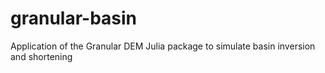 # granular-basin
Application of the Granular DEM Julia package to simulate basin inversion and shortening

